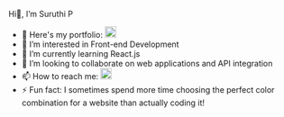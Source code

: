Hi👋, I’m Suruthi P
- 🚀 Here's my portfolio: <a href="https://suruthi-portofolio.vercel.app/"><img src="https://cdn-icons-png.flaticon.com/512/25/25231.png" alt="Portfolio" style="width:20px;height:20px;"></a>
- 👀 I’m interested in Front-end Development
- 🌱 I’m currently learning React.js
- 💞️ I’m looking to collaborate on web applications and API integration
- 📫 How to reach me: <a href="https://www.linkedin.com/in/suruthi-p-0215a6208" target="_blank">
    <img src="https://cdn-icons-png.flaticon.com/512/174/174857.png" alt="LinkedIn" style="width:20px;height:20px;">
  </a>
- ⚡ Fun fact: I sometimes spend more time choosing the perfect color combination for a website than actually coding it!
